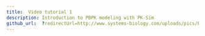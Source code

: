 ```yaml
---
title:  Video tutorial 1
description: Introduction to PBPK modeling with PK-Sim
github_url:  ?redirectUrl=http://www.systems-biology.com/uploads/pics/PK_Sim_Basic.mp4
---
```

